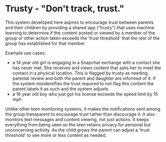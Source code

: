 # Trusty - "Don't track, trust."

This system developed here aspires to encourage trust between parents and their children by providing a shared app ("trusty") that uses machine learning to determine if the content posted or viewed by a member of the group or other action taken exceeds the 'trust threshold' that the rest of the group has established for that member.

Example use cases:
* a 14 year old girl is engaging in a Snapchat exchange with a contact she has never met. She receives and views content that asks her to meet the contact in a physical location. This is flagged by trusty as needing parental review and both the parent and daughter are informed of it. If the system misidentifies the trust required to not flag this content the parent labels it as such and the system adjusts.
* a 16 year old boy who just got his license exceeds the speed limit by 15 mph

Unlike other teen monitoring systems, it makes the notifications sent among the group transparent to encourage trust rather than discourage it. It also monitors text messages and content viewing, not just actions. It keeps everything from being seen so the teen retains privacy for personal but unconcerning activity. As the child grows the parent can adjust a 'trust threshold' to see more or less content as needed. 
